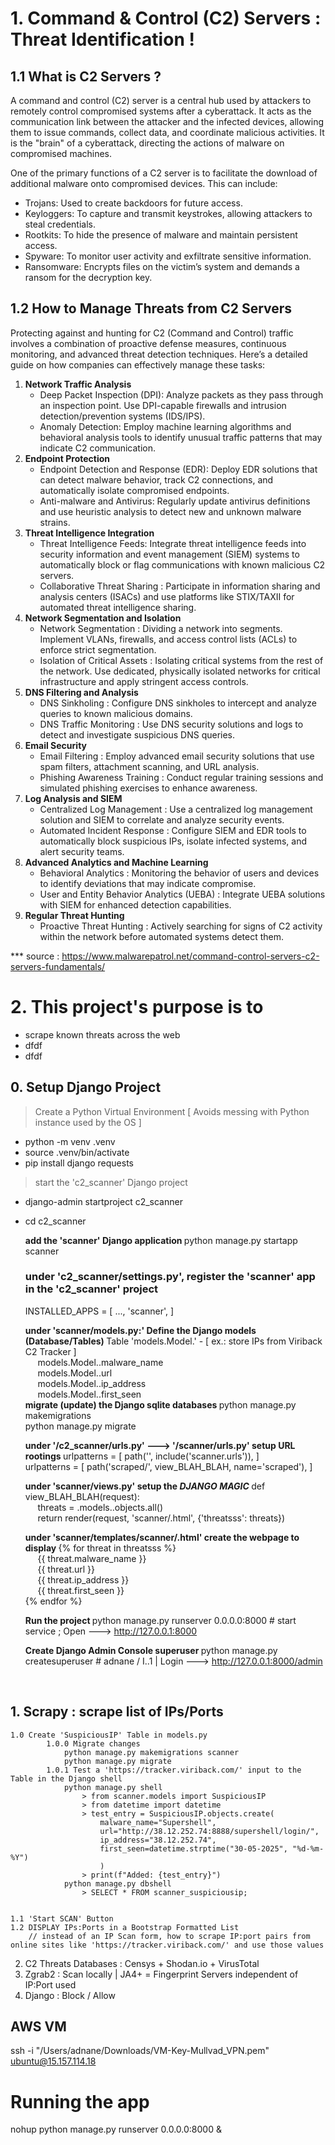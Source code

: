 # 1. Command & Control (C2) Servers : Threat Identification !

## 1.1 What is C2 Servers ? 
A command and control (C2) server is a central hub used by attackers to remotely control compromised systems after a cyberattack. It acts as the communication link between the attacker and the infected devices, allowing them to issue commands, collect data, and coordinate malicious activities. It is the "brain" of a cyberattack, directing the actions of malware on compromised machines. 

One of the primary functions of a C2 server is to facilitate the download of additional malware onto compromised devices. This can include:
- Trojans: Used to create backdoors for future access.
- Keyloggers: To capture and transmit keystrokes, allowing attackers to steal credentials.
- Rootkits: To hide the presence of malware and maintain persistent access.
- Spyware: To monitor user activity and exfiltrate sensitive information.
- Ransomware: Encrypts files on the victim’s system and demands a ransom for the decryption key.

## 1.2 How to Manage Threats from C2 Servers
Protecting against and hunting for C2 (Command and Control) traffic involves a combination of proactive defense measures, continuous monitoring, and advanced threat detection techniques. Here’s a detailed guide on how companies can effectively manage these tasks:
1. **Network Traffic Analysis**
    - Deep Packet Inspection (DPI): Analyze packets as they pass through an inspection point. Use DPI-capable firewalls and intrusion detection/prevention systems (IDS/IPS).
    - Anomaly Detection: Employ machine learning algorithms and behavioral analysis tools to identify unusual traffic patterns that may indicate C2 communication.
2. **Endpoint Protection**
    - Endpoint Detection and Response (EDR): Deploy EDR solutions that can detect malware behavior, track C2 connections, and automatically isolate compromised endpoints.
    - Anti-malware and Antivirus: Regularly update antivirus definitions and use heuristic analysis to detect new and unknown malware strains.
3. **Threat Intelligence Integration**
    - Threat Intelligence Feeds: Integrate threat intelligence feeds into security information and event management (SIEM) systems to automatically block or flag communications with known malicious C2 servers.
    - Collaborative Threat Sharing : Participate in information sharing and analysis centers (ISACs) and use platforms like STIX/TAXII for automated threat intelligence sharing.
4. **Network Segmentation and Isolation**
    - Network Segmentation : Dividing a network into segments. Implement VLANs, firewalls, and access control lists (ACLs) to enforce strict segmentation.
    - Isolation of Critical Assets : Isolating critical systems from the rest of the network. Use dedicated, physically isolated networks for critical infrastructure and apply stringent access controls.
5. **DNS Filtering and Analysis**
    - DNS Sinkholing : Configure DNS sinkholes to intercept and analyze queries to known malicious domains.
    - DNS Traffic Monitoring : Use DNS security solutions and logs to detect and investigate suspicious DNS queries.
6. **Email Security**
    - Email Filtering : Employ advanced email security solutions that use spam filters, attachment scanning, and URL analysis.
    - Phishing Awareness Training : Conduct regular training sessions and simulated phishing exercises to enhance awareness.
8. **Log Analysis and SIEM**
    - Centralized Log Management : Use a centralized log management solution and SIEM to correlate and analyze security events.
    - Automated Incident Response : Configure SIEM and EDR tools to automatically block suspicious IPs, isolate infected systems, and alert security teams.
10. **Advanced Analytics and Machine Learning**
    - Behavioral Analytics : Monitoring the behavior of users and devices to identify deviations that may indicate compromise.
    - User and Entity Behavior Analytics (UEBA) : Integrate UEBA solutions with SIEM for enhanced detection capabilities.
11. **Regular Threat Hunting**
    - Proactive Threat Hunting : Actively searching for signs of C2 activity within the network before automated systems detect them.

*** source : https://www.malwarepatrol.net/command-control-servers-c2-servers-fundamentals/

# 2. This project's purpose is to 
- scrape known threats across the web
- dfdf
- dfdf

## 0. Setup Django Project
> Create a Python Virtual Environment [ Avoids messing with Python instance used by the OS ]
* python -m venv .venv </br>
* source .venv/bin/activate </br>
* pip install django requests </br>

> start the 'c2_scanner' Django project
* django-admin startproject c2_scanner </br>
* cd c2_scanner </br>

    <b> add the 'scanner' Django application </b>
    python manage.py startapp scanner </br>
    ### under 'c2_scanner/settings.py', register the 'scanner' app in the 'c2_scanner' project
    INSTALLED_APPS = [ ..., 'scanner', ] </br>

    <b> under 'scanner/models.py:' Define the Django models (Database/Tables) </b>
    Table 'models.Model.<myTable>' - [ ex.: store IPs from Viriback C2 Tracker ] </br>
        &nbsp;&nbsp;&nbsp;&nbsp; models.Model.<myTable>.malware_name </br>
        &nbsp;&nbsp;&nbsp;&nbsp; models.Model.<myTable>.url </br>
        &nbsp;&nbsp;&nbsp;&nbsp; models.Model.<myTable>.ip_address </br>
        &nbsp;&nbsp;&nbsp;&nbsp; models.Model.<myTable>.first_seen </br>
    <b> migrate (update) the Django sqlite databases </b>
    python manage.py makemigrations </br>
    python manage.py migrate </br>

    <b> under '/c2_scanner/urls.py' ---> '/scanner/urls.py' setup URL rootings </b>
    urlpatterns = [ path('', include('scanner.urls')), ] </br>
    urlpatterns = [ path('scraped/', view_BLAH_BLAH, name='scraped'), ] </br>

    <b> under 'scanner/views.py' setup the ***DJANGO MAGIC*** </b>
    def view_BLAH_BLAH(request):  </br>
        &nbsp;&nbsp;&nbsp;&nbsp; threats = .models.<myTable>.objects.all() </br>
        &nbsp;&nbsp;&nbsp;&nbsp; return render(request, 'scanner/<scraped>.html', {'threatsss': threats})

    <b> under 'scanner/templates/scanner/<myTemplate>.html' create the webpage to display </b>
    {% for threat in threatsss %} </br>
        &nbsp;&nbsp;&nbsp;&nbsp; {{ threat.malware_name }} </br>
        &nbsp;&nbsp;&nbsp;&nbsp; {{ threat.url }} </br>
        &nbsp;&nbsp;&nbsp;&nbsp; {{ threat.ip_address }} </br>
        &nbsp;&nbsp;&nbsp;&nbsp; {{ threat.first_seen }} </br>
    {% endfor %}

    <b> Run the project </b>
    python manage.py runserver 0.0.0.0:8000     # start service ; Open ---> http://127.0.0.1:8000

    <b> Create Django Admin Console superuser </b>
    python manage.py createsuperuser            # adnane / I..1    |  Login --->  http://127.0.0.1:8000/admin



 </br>

## 1. Scrapy : scrape list of IPs/Ports
    1.0 Create 'SuspiciousIP' Table in models.py
            1.0.0 Migrate changes
                python manage.py makemigrations scanner
                python manage.py migrate
            1.0.1 Test a 'https://tracker.viriback.com/' input to the Table in the Django shell
                python manage.py shell
                    > from scanner.models import SuspiciousIP
                    > from datetime import datetime
                    > test_entry = SuspiciousIP.objects.create(
                        malware_name="Supershell", 
                        url="http://38.12.252.74:8888/supershell/login/", 
                        ip_address="38.12.252.74", 
                        first_seen=datetime.strptime("30-05-2025", "%d-%m-%Y")
                        )
                    > print(f"Added: {test_entry}")
                python manage.py dbshell
                    > SELECT * FROM scanner_suspiciousip;


    1.1 'Start SCAN' Button
    1.2 DISPLAY IPs:Ports in a Bootstrap Formatted List
        // instead of an IP Scan form, how to scrape IP:port pairs from online sites like 'https://tracker.viriback.com/' and use those values

2. C2 Threats Databases : Censys + Shodan.io + VirusTotal
3. Zgrab2 : Scan locally | JA4+ = Fingerprint Servers independent of IP:Port used
4. Django : Block / Allow 

<h2> AWS VM </h2>

ssh -i "/Users/adnane/Downloads/VM-Key-Mullvad_VPN.pem" ubuntu@15.157.114.18

<h1> Running the app </h1>

nohup python manage.py runserver 0.0.0.0:8000 &
